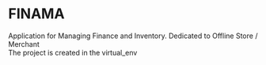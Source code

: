 # FINAMA
Application for Managing Finance and Inventory. Dedicated to Offline Store / Merchant
<br>
The project is created in the virtual_env

